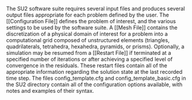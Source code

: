 The SU2 software suite requires several input files and produces several output files appropriate for each problem defined by the user. The [[Configuration File]] defines the problem of interest, and the various settings to be used by the software suite. A [[Mesh File]] contains the discretization of a physical domain of interest for a problem into a computational grid composed of unstructured elements (triangles, quadrilaterals, tetrahedra, hexahedra, pyramids, or prisms). Optionally, a simulation may be resumed from a [[Restart File]] if terminated at a specified number of iterations or after achieving a specified level of convergence in the residuals. These restart files contain all of the appropriate information regarding the solution state at the last recorded time step. The files config_template.cfg and config_template_basic.cfg in the SU2 directory contain all of the configuration options available, with notes and examples of their syntax. 